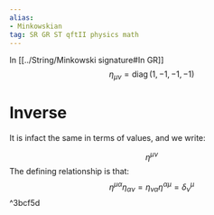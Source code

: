 ```yaml
---
alias:
- Minkowskian
tag: SR GR ST qftII physics math
---
```

In [[../String/Minkowski signature#In GR]]$$\eta_{\mu \nu}=\operatorname{diag}(1,-1,-1,-1)$$
# Inverse
It is infact the same in terms of values, and we write:

$$\eta^{\mu \nu}$$
The defining relationship is that:
$$\eta^{\mu \alpha}\eta_{\alpha \nu}=\eta_{\nu \alpha}\eta^{\alpha \mu}=\delta^\mu_\nu$$ ^3bcf5d